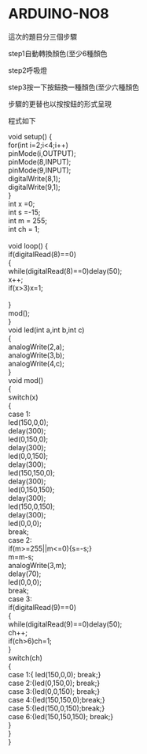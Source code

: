 # ARDUINO-NO8
這次的題目分三個步驟</p>
step1自動轉換顏色(至少6種顏色</p>
step2呼吸燈</p>
step3按一下按鈕換一種顏色(至少六種顏色</p>
步驟的更替也以按按鈕的形式呈現</p>
程式如下</p>
</p>

void setup() {</br>
  for(int i=2;i<4;i++)</br>
  pinMode(i,OUTPUT);</br>
  pinMode(8,INPUT);</br>
  pinMode(9,INPUT);</br>
  digitalWrite(8,1);</br>
  digitalWrite(9,1);</br>
}</br>
int x =0;</br>
int s =-15;</br>
int m = 255;</br>
int ch = 1;</br>
</br>
void loop() {</br>
  if(digitalRead(8)==0)</br>
  {</br>
    while(digitalRead(8)==0)delay(50);</br>
    x++;</br>
    if(x>3)x=1;</br>
   </br>
  }</br>
   mod(); </br>
}</br>
void led(int a,int b,int c)</br>
{</br>
  analogWrite(2,a);</br>
  analogWrite(3,b);</br>
  analogWrite(4,c);</br>
}</br>
void mod()</br>
{</br>
  switch(x)</br>
  {</br>
    case 1:</br>
      led(150,0,0);</br>
      delay(300);</br>
      led(0,150,0);</br>
      delay(300);</br>
      led(0,0,150);</br>
      delay(300);</br>
      led(150,150,0);</br>
      delay(300);</br>
      led(0,150,150);</br>
      delay(300);</br>
      led(150,0,150);</br>
      delay(300);</br>
      led(0,0,0);</br>
      break;</br>
    case 2:</br>
      if(m>=255||m<=0){s=-s;}</br>
      m=m-s;</br>
      analogWrite(3,m);</br>
      delay(70);</br>
      led(0,0,0);</br>
      break;</br>
    case 3:</br>
      if(digitalRead(9)==0)</br>
      {</br>
        while(digitalRead(9)==0)delay(50);</br>
          ch++;</br>
          if(ch>6)ch=1;</br>
      }</br>
      switch(ch)</br>
      {</br>
        case 1:{ led(150,0,0); break;}</br>
        case 2:{led(0,150,0); break;}</br>
        case 3:{led(0,0,150); break;}</br>
        case 4:{led(150,150,0);break;}</br>
        case 5:{led(150,0,150);break;}</br>
        case 6:{led(150,150,150); break;}</br>
      }</br>
  }</br>
}</br>
